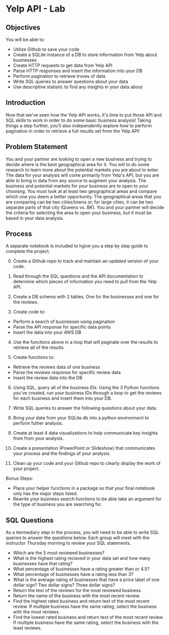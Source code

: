 # Yelp API - Lab

## Objectives

You will be able to:
* Utilize Github to save your code
* Create a SQLite instance of a DB to store information from Yelp about businesses
* Create HTTP requests to get data from Yelp API
* Parse HTTP responses and insert the information into your DB
* Perform pagination to retrieve troves of data
* Write SQL queries to answer questions about your data 
* Use descriptive statistic to find any insights in your data about 

## Introduction 

Now that we've seen how the Yelp API works, it's time to put those API and SQL skills to work in order to do some basic business analysis! Taking things a step further, you'll also independently explore how to perform pagination in order to retrieve a full results set from the Yelp API!

## Problem Statement

You and your partner are looking to open a new business and trying to decide where is the best geographical area for it. You will to do some research to learn more about the potential markets you are about to enter. The data for your analysis will come primarily from Yelp's API, but you are able to bring in data from any source to augment your analysis. The business and potential markets for your business are to open to your chooisng. You must look at at least two geographical areas and compare which one you deem a better opportunity. The geographical areas that you are comparing can be two cities/towns or, for large cities, it can be two separate parts of that city (Queens vs. BK). You and your partner will decide the criteria for selecting the area to open your business, but it must be based in your data analysis.  






## Process 

A separate notebook is included to hgive you a step by step guide to complete the project.  


0. Create a Github repo to track and maintain an updated version of your code.

1. Read through the SQL questions and the API documentation to determine which pieces of information you need to pull from the Yelp API.

2. Create a DB schema with 2 tables. One for the businesses and one for the reviews.

3. Create code to:
  - Perform a search of businesses using pagination
  - Parse the API response for specific data points
  - Insert the data into your AWS DB

4. Use the functions above in a loop that will paginate over the results to retrieve all of the results. 

5. Create functions to:
  - Retrieve the reviews data of one business
  - Parse the reviews response for specific review data
  - Insert the review data into the DB

6. Using SQL, query all of the business IDs. Using the 3 Python functions you've created, run your business IDs through a loop to get the reviews for each business and insert them into your DB.

7. Write SQL queries to answer the following questions about your data.

8. Bring your data from your SQLite db into a python environment to perform futher analysis.

9. Create at least 4 data visualizations to help communicate key insights from from your analysis. 

10. Create a presentation (PowerPoint or Slideshow) that communicates your process and the findings of your analysis.

11. Clean up your code and your Github repo to clearly display the work of your project. 



Bonus Steps:  
- Place your helper functions in a package so that your final notebook only has the major steps listed.
- Rewrite your business search functions to be able take an argument for the type of business you are searching for.


 
## SQL Questions

As a itermediary step in the process, you will need to be able to write SQL queries to answer the questions below. Each group will meet with the instructor Thursday morning to review your SQL statements.  

- Which are the 5 most reviewed businesses?
- What is the highest rating recieved in your data set and how many businesses have that rating?
- What percentage of businesses have a rating greater than or  4.5?
- What percentage of businesses have a rating less than 3?
- What is the average rating of businesses that have a price label of one dollar sign? Two dollar signs? Three dollar signs? 
- Return the text of the reviews for the most reviewed business. 
- Return the name of the business with the most recent review. 
- Find the highest rated business and return text of the most recent review. If multiple business have the same rating, select the business with the most reviews. 
- Find the lowest rated business and return text of the most recent review.  If multiple business have the same rating, select the business with the least reviews. 

